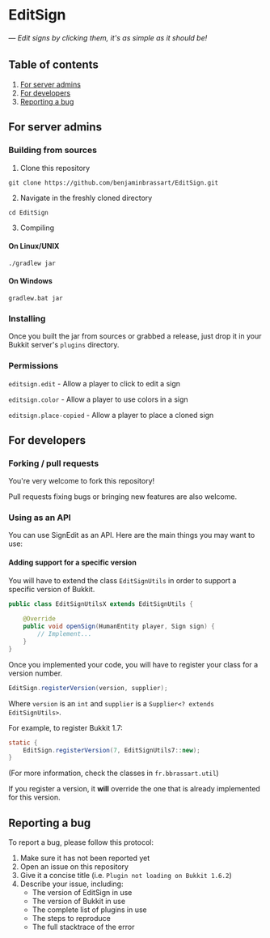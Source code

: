 # EditSign
###### &mdash; Edit signs by clicking them, it's as simple as it should be!

## Table of contents

1. [For server admins](#for-server-admins)
2. [For developers](#for-developers)
3. [Reporting a bug](#reporting-a-bug)

## For server admins
### Building from sources

1. Clone this repository

```
git clone https://github.com/benjaminbrassart/EditSign.git
```

2. Navigate in the freshly cloned directory

```
cd EditSign
```

3. Compiling

#### On Linux/UNIX

```
./gradlew jar
```

#### On Windows

```
gradlew.bat jar
```

### Installing

Once you built the jar from sources or grabbed a release,
just drop it in your Bukkit server's `plugins` directory.

### Permissions

`editsign.edit` - Allow a player to click to edit a sign

`editsign.color` - Allow a player to use colors in a sign

`editsign.place-copied` - Allow a player to place a cloned sign

## For developers
### Forking / pull requests

You're very welcome to fork this repository!

Pull requests fixing bugs or bringing new features are also welcome.

### Using as an API

You can use SignEdit as an API. Here are the main things you may want
to use:

#### Adding support for a specific version

You will have to extend the class `EditSignUtils` in order to support
a specific version of Bukkit.

```java
public class EditSignUtilsX extends EditSignUtils {
    
    @Override
    public void openSign(HumanEntity player, Sign sign) {
        // Implement...
    }
}
```

Once you implemented your code, you will have to register your class
for a version number.

```java
EditSign.registerVersion(version, supplier);
```

Where `version` is an `int` and `supplier` is a `Supplier<? extends EditSignUtils>`.

For example, to register Bukkit 1.7:

```java
static {
    EditSign.registerVersion(7, EditSignUtils7::new);
}
```

(For more information, check the classes in `fr.bbrassart.util`)

If you register a version, it **will** override the one that is already implemented
for this version.

## Reporting a bug

To report a bug, please follow this protocol:

1. Make sure it has not been reported yet
2. Open an issue on this repository
3. Give it a concise title (i.e. `Plugin not loading on Bukkit 1.6.2`)
4. Describe your issue, including:
    + The version of EditSign in use
    + The version of Bukkit in use
    + The complete list of plugins in use 
    + The steps to reproduce
    + The full stacktrace of the error